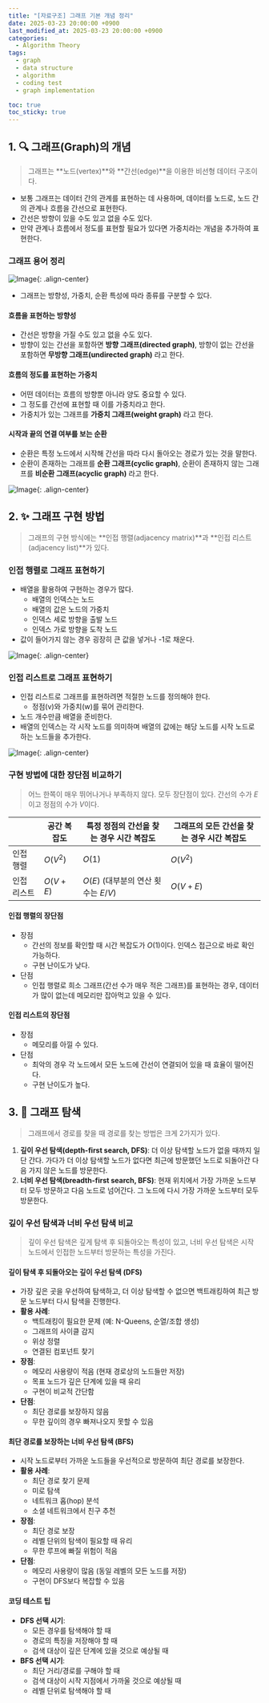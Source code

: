 ```yaml
---
title: "[자료구조] 그래프 기본 개념 정리"
date: 2025-03-23 20:00:00 +0900
last_modified_at: 2025-03-23 20:00:00 +0900
categories:
  - Algorithm Theory
tags:
  - graph
  - data structure
  - algorithm
  - coding test
  - graph implementation

toc: true
toc_sticky: true
---
```


## 1. 🔍 그래프(Graph)의 개념

> 그래프는 **노드(vertex)**와 **간선(edge)**을 이용한 비선형 데이터 구조이다.

- 보통 그래프는 데이터 간의 관계를 표현하는 데 사용하며, 데이터를 노드로, 노드 간의 관계나 흐름을 간선으로 표현한다.
- 간선은 방향이 있을 수도 있고 없을 수도 있다.
- 만약 관계나 흐름에서 정도를 표현할 필요가 있다면 가중치라는 개념을 추가하여 표현한다.

### 그래프 용어 정리

![Image](https://github.com/user-attachments/assets/196f1354-9981-4928-9c5a-a1e5415ea97c){: .align-center}

- 그래프는 방향성, 가중치, 순환 특성에 따라 종류를 구분할 수 있다.

#### 흐름을 표현하는 방향성

- 간선은 방향을 가질 수도 있고 없을 수도 있다.
- 방향이 있는 간선을 포함하면 **방향 그래프(directed graph)**, 방향이 없는 간선을 포함하면 **무방향 그래프(undirected graph)** 라고 한다.

#### 흐름의 정도를 표현하는 가중치

- 어떤 데이터는 흐름의 방향뿐 아니라 양도 중요할 수 있다.
- 그 정도를 간선에 표현할 때 이를 가중치라고 한다.
- 가중치가 있는 그래프를 **가중치 그래프(weight graph)** 라고 한다.

#### 시작과 끝의 연결 여부를 보는 순환

- 순환은 특정 노드에서 시작해 간선을 따라 다시 돌아오는 경로가 있는 것을 말한다.
- 순환이 존재하는 그래프를 **순환 그래프(cyclic graph)**, 순환이 존재하지 않는 그래프를 **비순환 그래프(acyclic graph)** 라고 한다.

![Image](https://github.com/user-attachments/assets/46bbb98b-df1b-4d88-b695-d552fd773ce6){: .align-center}

## 2. ✨ 그래프 구현 방법

> 그래프의 구현 방식에는 **인접 행렬(adjacency matrix)**과 **인접 리스트(adjacency list)**가 있다.

### 인접 행렬로 그래프 표현하기

- 배열을 활용하여 구현하는 경우가 많다.
	- 배열의 인덱스는 노드
	- 배열의 값은 노드의 가중치
	- 인덱스 세로 방향을 출발 노드
	- 인덱스 가로 방향을 도착 노드
- 값이 들어가지 않는 경우 굉장히 큰 값을 넣거나 -1로 채운다.

![Image](https://github.com/user-attachments/assets/46fa4553-8216-42dc-a52a-f796fcadaf02){: .align-center}

### 인접 리스트로 그래프 표현하기

- 인접 리스트로 그래프를 표현하려면 적절한 노드를 정의해야 한다.
	- 정점(v)와 가중치(w)를 묶어 관리한다.
- 노드 개수만큼 배열을 준비한다.
- 배열의 인덱스는 각 시작 노드를 의미하며 배열의 값에는 해당 노드를 시작 노드로 하는 노드들을 추가한다.

![Image](https://github.com/user-attachments/assets/1653907f-e3b7-4c12-b454-cf6ee0d3c19c){: .align-center}

### 구현 방법에 대한 장단점 비교하기

> 어느 한쪽이 매우 뛰어나거나 부족하지 않다. 모두 장단점이 있다. 간선의 수가 $E$이고 정점의 수가 $V$이다.

|        | 공간 복잡도   | 특정 정점의 간선을 찾는 경우 시간 복잡도    | 그래프의 모든 간선을 찾는 경우 시간 복잡도 |
| ------ | -------- | -------------------------- | ------------------------ |
| 인접 행렬  | $O(V^2)$ | $O(1)$                     | $O(V^2)$                 |
| 인접 리스트 | $O(V+E)$ | $O(E)$ (대부분의 연산 횟수는 $E/V$) | $O(V+E)$                 |

#### 인접 행렬의 장단점

- 장점
	- 간선의 정보를 확인할 때 시간 복잡도가 $O(1)$이다. 인덱스 접근으로 바로 확인 가능하다.
	- 구현 난이도가 낮다.
- 단점
	- 인접 행렬로 희소 그래프(간선 수가 매우 적은 그래프)를 표현하는 경우, 데이터가 많이 없는데 메모리만 잡아먹고 있을 수 있다.

#### 인접 리스트의 장단점

- 장점
	- 메모리를 아낄 수 있다.
- 단점
	- 최악의 경우 각 노드에서 모든 노드에 간선이 연결되어 있을 때 효율이 떨어진다.
	- 구현 난이도가 높다.

## 3. 🔄 그래프 탐색

> 그래프에서 경로를 찾을 때 경로를 찾는 방법은 크게 2가지가 있다.

1. **깊이 우선 탐색(depth-first search, DFS)**: 더 이상 탐색할 노드가 없을 때까지 일단 간다. 가다가 더 이상 탐색할 노드가 없다면 최근에 방문했던 노드로 되돌아간 다음 가지 않은 노드를 방문한다.
2. **너비 우선 탐색(breadth-first search, BFS)**: 현재 위치에서 가장 가까운 노드부터 모두 방문하고 다음 노드로 넘어간다. 그 노드에 다시 가장 가까운 노드부터 모두 방문한다.

### 깊이 우선 탐색과 너비 우선 탐색 비교

> 깊이 우선 탐색은 깊게 탐색 후 되돌아오는 특성이 있고, 너비 우선 탐색은 시작 노드에서 인접한 노드부터 방문하는 특성을 가진다.

#### 깊이 탐색 후 되돌아오는 깊이 우선 탐색 (DFS)

- 가장 깊은 곳을 우선하여 탐색하고, 더 이상 탐색할 수 없으면 백트래킹하여 최근 방문 노드부터 다시 탐색을 진행한다.
- **활용 사례**:
  - 백트래킹이 필요한 문제 (예: N-Queens, 순열/조합 생성)
  - 그래프의 사이클 감지
  - 위상 정렬
  - 연결된 컴포넌트 찾기
- **장점**:
  - 메모리 사용량이 적음 (현재 경로상의 노드들만 저장)
  - 목표 노드가 깊은 단계에 있을 때 유리
  - 구현이 비교적 간단함
- **단점**:
  - 최단 경로를 보장하지 않음
  - 무한 깊이의 경우 빠져나오지 못할 수 있음

#### 최단 경로를 보장하는 너비 우선 탐색 (BFS)

- 시작 노드로부터 가까운 노드들을 우선적으로 방문하여 최단 경로를 보장한다.
- **활용 사례**:
  - 최단 경로 찾기 문제
  - 미로 탐색
  - 네트워크 홉(hop) 분석
  - 소셜 네트워크에서 친구 추천
- **장점**:
  - 최단 경로 보장
  - 레벨 단위의 탐색이 필요할 때 유리
  - 무한 루프에 빠질 위험이 적음
- **단점**:
  - 메모리 사용량이 많음 (동일 레벨의 모든 노드를 저장)
  - 구현이 DFS보다 복잡할 수 있음

#### 코딩 테스트 팁
- **DFS 선택 시기**:
  - 모든 경우를 탐색해야 할 때
  - 경로의 특징을 저장해야 할 때
  - 검색 대상이 깊은 단계에 있을 것으로 예상될 때
- **BFS 선택 시기**:
  - 최단 거리/경로를 구해야 할 때
  - 검색 대상이 시작 지점에서 가까울 것으로 예상될 때
  - 레벨 단위로 탐색해야 할 때
